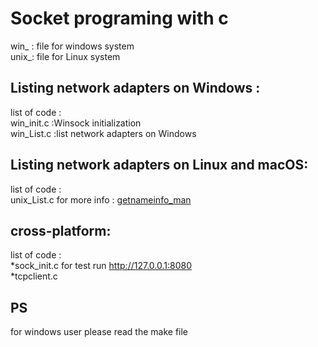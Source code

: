 # Socket programing  with c
win_ : file for windows system</br>
unix_: file for Linux system</br>
## Listing network adapters on Windows :
list of code  :</br>
win_init.c :Winsock initialization</br>
win_List.c :list network adapters on Windows  </br>

## Listing network adapters on Linux and macOS:
list of code  :</br>
unix_List.c for more info : [getnameinfo_man](https://man7.org/linux/man-pages/man3/getnameinfo.3.html )</br>
## cross-platform:
list of code  :</br>
*sock_init.c for test  run http://127.0.0.1:8080 </br>
*tcpclient.c </br>
## PS
for windows user please read the make file </br>